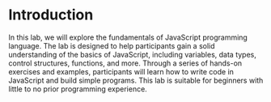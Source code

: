 # Introduction

In this lab, we will explore the fundamentals of JavaScript programming language. The lab is designed to help participants gain a solid understanding of the basics of JavaScript, including variables, data types, control structures, functions, and more. Through a series of hands-on exercises and examples, participants will learn how to write code in JavaScript and build simple programs. This lab is suitable for beginners with little to no prior programming experience.
